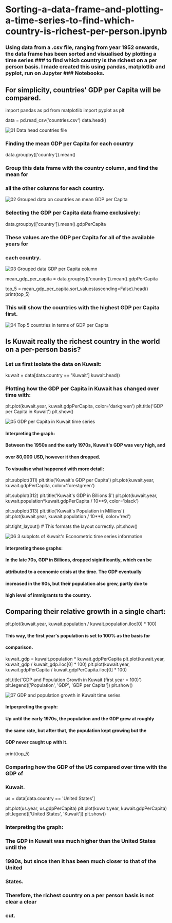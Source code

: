 # Sorting-a-data-frame-and-plotting-a-time-series-to-find-which-country-is-richest-per-person.ipynb
### Using data from a .csv file, ranging from year 1952 onwards, the data frame has been sorted and visualised by plotting a time series ###  to find which country is the richest on a per person basis. I made created this using pandas, matplotlib and pyplot, run on Jupyter ###  Notebooks.

## For simplicity, countries' GDP per Capita will be compared.

import pandas as pd
from matplotlib import pyplot as plt

data = pd.read_csv('countries.csv')
data.head()

![01 Data head countries file](https://user-images.githubusercontent.com/48648985/55690816-315e4300-598e-11e9-8020-e4317be622d2.png)

### Finding the mean GDP per Capita for each country

data.groupby(['country']).mean()

### Group this data frame with the country column, and find the mean for 
###  all the other columns for each country.

![02 Grouped data on countries an mean GDP per Capita](https://user-images.githubusercontent.com/48648985/55724401-3b6e5900-5a03-11e9-8f44-d5f59ebf023d.png)

### Selecting the GDP per Capita data frame exclusively:

data.groupby(['country']).mean().gdpPerCapita

### These values are the GDP per Capita for all of the available years for 
###  each country.

![03 Grouped data GDP per Capita column](https://user-images.githubusercontent.com/48648985/55724678-d9622380-5a03-11e9-97b2-583e4190cd79.png)

mean_gdp_per_capita = data.groupby(['country']).mean().gdpPerCapita

top_5 = mean_gdp_per_capita.sort_values(ascending=False).head()
print(top_5)
### This will show the countries with the highest GDP per Capita first.

![04 Top 5 countries in terms of GDP per Capita](https://user-images.githubusercontent.com/48648985/55725099-d4ea3a80-5a04-11e9-8f43-e4ea1fc60b53.png)


## Is Kuwait really the richest country in the world on a per-person basis?

### Let us first isolate the data on Kuwait:

kuwait = data[data.country == 'Kuwait']
kuwait.head()

### Plotting how the GDP per Capita in Kuwait has changed over time with:

plt.plot(kuwait.year, kuwait.gdpPerCapita, color='darkgreen')
plt.title('GDP per Capita in Kuwait')
plt.show()

![05 GDP per Capita in Kuwait time series](https://user-images.githubusercontent.com/48648985/55725235-2abee280-5a05-11e9-995c-c56edbb5d4b0.png)


#### Interpreting the graph:
####  Between the 1950s and the early 1970s, Kuwait's GDP was very high, and 
####   over 80,000 USD, however it then dropped.

#### To visualise what happened with more detail:

plt.subplot(311)
plt.title('Kuwait\'s GDP per Capita')
plt.plot(kuwait.year, kuwait.gdpPerCapita, color='forestgreen')

plt.subplot(312)
plt.title('Kuwait\'s GDP in Billions $')
plt.plot(kuwait.year, kuwait.population*kuwait.gdpPerCapita / 10**9,
        color='black')

plt.subplot(313)
plt.title('Kuwait\'s Population in Millions')
plt.plot(kuwait.year, kuwait.population / 10**6, color='red')

plt.tight_layout() # This formats the layout correctly.
plt.show()

![06 3 subplots of Kuwait's Econometric time series information](https://user-images.githubusercontent.com/48648985/55725724-2d6e0780-5a06-11e9-820e-d228a6a60207.png)


#### Interpreting these graphs:
####  In the late 70s, GDP in Billions, dropped siginificantly, which can be 
####   attributed to a economic crisis at the time. The GDP eventually
####   increased in the 90s, but their population also grew, partly due to
####   high level of immigrants to the country.


## Comparing their relative growth in a single chart:

plt.plot(kuwait.year, kuwait.population / kuwait.population.iloc[0] * 100)

#### This way, the first year's population is set to 100% as the basis for 
####  comparison.

kuwait_gdp = kuwait.population * kuwait.gdpPerCapita
plt.plot(kuwait.year, kuwait_gdp / kuwait_gdp.iloc[0] * 100)
plt.plot(kuwait.year, kuwait.gdpPerCapita / kuwait.gdpPerCapita.iloc[0] * 100)

plt.title('GDP and Population Growth in Kuwait (first year = 100)')
plt.legend(['Population', 'GDP', 'GDP per Capita'])
plt.show()

![07 GDP and population growth in Kuwait time series](https://user-images.githubusercontent.com/48648985/55726521-e719a800-5a07-11e9-8b6c-d2d740a3e5d5.png)


#### Intperpreting the graph:
####  Up until the early 1970s, the population and the GDP grew at roughly 
####   the same rate, but after that, the population kept growing but the 
####   GDP never caught up with it.

print(top_5)

### Comparing how the GDP of the US compared over time with the GDP of 
###  Kuwait.

us = data[data.country == 'United States']

plt.plot(us.year, us.gdpPerCapita)
plt.plot(kuwait.year, kuwait.gdpPerCapita)
plt.legend(['United States', 'Kuwait'])
plt.show()

### Interpreting the graph:
###  The GDP in Kuwait was much higher than the United States until the 
###   1980s, but since then it has been much closer to that of the United 
###   States.

### Therefore, the richest country on a per person basis is not clear a clear
###  cut.
